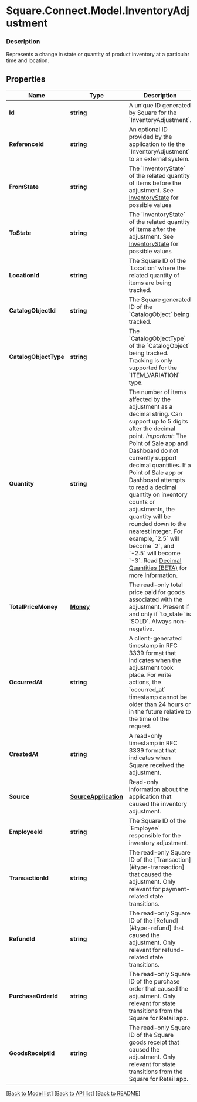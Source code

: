 # Square.Connect.Model.InventoryAdjustment

### Description

Represents a change in state or quantity of product inventory at a particular time and location.

## Properties

Name | Type | Description | Notes
------------ | ------------- | ------------- | -------------
**Id** | **string** | A unique ID generated by Square for the &#x60;InventoryAdjustment&#x60;. | [optional] 
**ReferenceId** | **string** | An optional ID provided by the application to tie the &#x60;InventoryAdjustment&#x60; to an external system. | [optional] 
**FromState** | **string** | The &#x60;InventoryState&#x60; of the related quantity of items before the adjustment. See [InventoryState](#type-inventorystate) for possible values | [optional] 
**ToState** | **string** | The &#x60;InventoryState&#x60; of the related quantity of items after the adjustment. See [InventoryState](#type-inventorystate) for possible values | [optional] 
**LocationId** | **string** | The Square ID of the &#x60;Location&#x60; where the related quantity of items are being tracked. | [optional] 
**CatalogObjectId** | **string** | The Square generated ID of the &#x60;CatalogObject&#x60; being tracked. | [optional] 
**CatalogObjectType** | **string** | The &#x60;CatalogObjectType&#x60; of the &#x60;CatalogObject&#x60; being tracked. Tracking is only supported for the &#x60;ITEM_VARIATION&#x60; type. | [optional] 
**Quantity** | **string** | The number of items affected by the adjustment as a decimal string. Can support up to 5 digits after the decimal point.  _Important_: The Point of Sale app and Dashboard do not currently support decimal quantities. If a Point of Sale app or Dashboard attempts to read a decimal quantity on inventory counts or adjustments, the quantity will be rounded down to the nearest integer. For example, &#x60;2.5&#x60; will become &#x60;2&#x60;, and &#x60;-2.5&#x60; will become &#x60;-3&#x60;.  Read [Decimal Quantities (BETA)](https://developer.squareup.com/docs/orders-api/what-it-does#decimal-quantities) for more information. | [optional] 
**TotalPriceMoney** | [**Money**](Money.md) | The read-only total price paid for goods associated with the adjustment. Present if and only if &#x60;to_state&#x60; is &#x60;SOLD&#x60;. Always non-negative. | [optional] 
**OccurredAt** | **string** | A client-generated timestamp in RFC 3339 format that indicates when the adjustment took place. For write actions, the &#x60;occurred_at&#x60; timestamp cannot be older than 24 hours or in the future relative to the time of the request. | [optional] 
**CreatedAt** | **string** | A read-only timestamp in RFC 3339 format that indicates when Square received the adjustment. | [optional] 
**Source** | [**SourceApplication**](SourceApplication.md) | Read-only information about the application that caused the inventory adjustment. | [optional] 
**EmployeeId** | **string** | The Square ID of the &#x60;Employee&#x60; responsible for the inventory adjustment. | [optional] 
**TransactionId** | **string** | The read-only Square ID of the [Transaction][#type-transaction] that caused the adjustment. Only relevant for payment-related state transitions. | [optional] 
**RefundId** | **string** | The read-only Square ID of the [Refund][#type-refund] that caused the adjustment. Only relevant for refund-related state transitions. | [optional] 
**PurchaseOrderId** | **string** | The read-only Square ID of the purchase order that caused the adjustment. Only relevant for state transitions from the Square for Retail app. | [optional] 
**GoodsReceiptId** | **string** | The read-only Square ID of the Square goods receipt that caused the adjustment. Only relevant for state transitions from the Square for Retail app. | [optional] 



[[Back to Model list]](../README.md#documentation-for-models) [[Back to API list]](../README.md#documentation-for-api-endpoints) [[Back to README]](../README.md)

